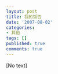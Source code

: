 ```yaml
---
layout: post
title: 我的饭否
date: '2007-08-02'
categories:
- 其他
tags: []
published: true
comments: true
---
```

<p>[No text]</p>
